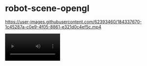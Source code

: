 # robot-scene-opengl



https://user-images.githubusercontent.com/62393460/184337670-1c45287a-c0e9-4f05-8861-e321d0c4ef5c.mp4

<video src='https://user-images.githubusercontent.com/62393460/184337670-1c45287a-c0e9-4f05-8861-e321d0c4ef5c.mp4
' width=180/>
